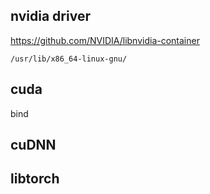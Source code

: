 ## nvidia driver

https://github.com/NVIDIA/libnvidia-container

```
/usr/lib/x86_64-linux-gnu/
```

## cuda
bind

## cuDNN

## libtorch
